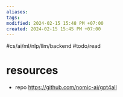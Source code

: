 ```yaml
---
aliases: 
tags: 
modified: 2024-02-15 15:48 PM +07:00
created: 2024-02-15 15:45 PM +07:00
---
```

#cs/ai/ml/nlp/llm/backend #todo/read

# resources
- repo https://github.com/nomic-ai/gpt4all